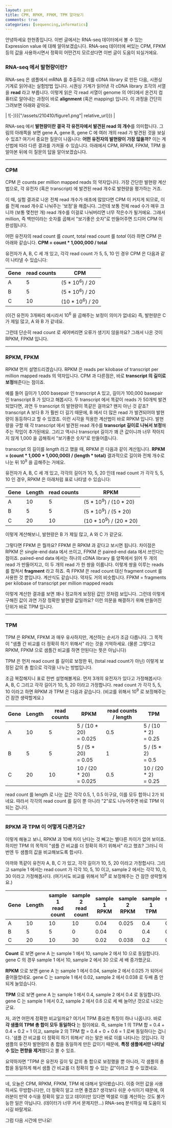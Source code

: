 ```yaml
---
layout: post
title: CPM, RPKM, FPKM, TPM 알아보기
comments: true
categories: [sequencing,informatics]
---
```


안녕하세요 한헌종입니다.
이번 글에서는 RNA-seq 데이터에서 볼 수 있는 Expression value 에 대해 알아보겠습니다.
RNA-seq 데이터에 써있는 CPM, FPKM 등의 값을 사용하시면서 정확히 어떤건지 모르셨다면 이번 글이 도움이 되실거에요.

### RNA-seq 에서 발현량이란?

RNA-seq 은 샘플에서 mRNA 를 추출하고 이를 cDNA library 로 만든 다음, 시퀀싱 기계로 읽어내는 실험방법 입니다.
시퀀싱 기계가 읽어낸 각 cDNA library 조각의 서열을 **read** 라고 부릅니다.
이렇게 읽은 각 read 서열이 genome 의 어디에서 온건지 컴퓨터로 알아내는 과정이 바로 **alignment** (혹은 mapping) 입니다.
이 과정을 간단히 그려보면 아래와 같아요.

| ![-]({{"/assets/210410/figure1.png"| relative_url}}) | 

RNA-seq 에서 **발현량이란 결국 각 유전자에서 발견된 read 의 개수**를 의미합니다.
그림의 아래쪽을 보면 gene A, gene B, gene C 에 여러 개의 read 가 발견된 것을 보실 수 있죠?
여기서 중요한 질문이 나옵니다: **어떤 유전자의 발현량이 가장 많을까?**
이는 계산법에 따라 다른 결과를 가져올 수 있습니다.
아래에서 CPM, RPKM, FPKM, TPM 을 알아본 뒤에 이 질문의 답을 알아보겠습니다.

---
### CPM
CPM 은 counts per million mapped reads 의 약자입니다.
가장 간단한 발현량 계산법으로, 각 유전자 (혹은 transcript) 에 발견된 read 개수로 발현량을 평가하는 거죠.

이 때, 실험 결과로 나온 전체 read 개수가 애초에 많았다면 CPM 이 커지게 되므로, 이를 전체 read 개수로 나눠주는 '보정'을 해줍니다.
그런데 보통 전체 read 수가 매우 크니까 (보통 몇천만 개) read 개수를 이걸로 나눠버리면 너무 작은수가 될거에요.
그래서 million, 즉 백만이라는 숫자를 곱해서 "보기좋은 숫자"로 만들어주면 드디어 CPM 이 완성됩니다.

어떤 유전자의 read count 를 *count*, total read count 를 *total* 이라 하면 CPM 은 아래와 같습니다.
**CPM = count * 1,000,000 / total**

유전자가 A, B, C 세 개 있고, 각각 read count 가 5, 5, 10 인 경우
CPM 은 다음과 같이 나타낼 수 있습니다:

|Gene|read counts|CPM|
|-|-|-|
| A | 5 | (5 * 10<sup>6</sup>) / 20 |
| B | 5 | (5 * 10<sup>6</sup>) / 20 |
| C | 10 | (10 * 10<sup>6</sup>) / 20 |

(이건 유전자 3개짜리 예시라서 10<sup>6</sup> 을 곱해주는 보정이 의미가 없네요)
즉, 발현량은 C 가 제일 많고, A 와 B 가 같네요.

그런데 단순히 read count 로 세어버리면 오류가 생기지 않을까요?
그래서 나온 것이 RPKM, FPKM 입니다.

---
### RPKM, FPKM
RPKM 먼저 설명드리겠습니다.
RPKM 은 reads per kilobase of transcript per million mapped reads 의 약자입니다.
CPM 과 다른점은, 바로 **transcript 의 길이로 보정**해준다는 점이죠.

예를 들어 길이가 1,000 basepair 인 transcript A 있고, 길이가 100,000 basepair 인 transcript B 가 있다고 해봅시다.
두 transcript 에서 똑같이 reads 가 50개씩 발견되었다면, 과연 두 transcript 의 발현량이 똑같은 걸까요?
왠지 아닌 것 같죠?
transcript A 보다 B 가 훨씬 더 길기 때문에, B 에서 더 많은 read 가 발견되어야 발현량이 동등하다고 할 수 있겠죠.
이런 시각을 적용한 계산법이 바로 RPKM 입니다.
발현량을 구할 때 각 transcript 에서 발견된 read 개수를 **transcript 길이로 나눠서 보정**해주는 작업이 추가된에요.
그리고 역시나 transcript 길이가 꽤 큰 값이니까 너무 작아지지 않게 1,000 을 곱해줘서 "보기좋은 숫자"로 만들어줍니다.

transcript 의 길이를 *length* 라고 했을 때, RPKM 은 다음과 같이 계산됩니다.
**RPKM = (count * 1,000 * 1,000,000) / (length * total)**
결과적으로 길이와 전체 개수로 나눈 뒤 10<sup>9</sup> 을 곱해주는 거에요.

유전자가 A, B, C 세 개 있고, 각각의 길이가 10, 5, 20 인데 read count 가 각각 5, 5, 10 인 경우,
RPKM 은 아래처럼 표로 나타낼 수 있습니다:

|Gene|Length|read counts|RPKM|
|-|-|-|-|
| A | 10 | 5 | (5 * 10<sup>9</sup>) / (10 * 20) |
| B | 5 | 5 | (5 * 10<sup>9</sup>) / (5 * 20) |
| C | 20 | 10 | (10 * 10<sup>9</sup>) / (20 * 20) |

이렇게 계산해보니, 발현량은 B 가 제일 많고, A 와 C 가 같군요.

그렇다면 FPKM 은 뭘까요?
FPKM 은 RPKM 과 같다고 보시면 됩니다.
차이점은 RPKM 은 single-end data 에서 쓰이고, FPKM 은 paired-end data 에서 쓰인다는 점이죠.
paired-end data 에서는 하나의 cDNA library 를 양쪽에서 읽어 두 개의 read 가 만들어지고, 이 두 개의 read 가 한 쌍을 이룹니다.
이렇게 쌍을 이루는 reads 를 합쳐서 **fragment** 라고 하죠.
즉 FPKM 은 read count 대신 fragment count 를 사용한 것 뿐입니다. 계산식도 같습니다.
약자도 거의 비슷합니다. FPKM = fragments per kilobase of transcript per million mapped reads

이렇게 계산한 결과를 보면 꽤나 정교하게 보정된 값인 것처럼 보입니다.
그런데 이렇게 구해진 값이 과연 가장 정확한 발현량 값일까요?
이런 의문을 해결하기 위해 만들어진 단위가 바로 TPM 입니다.

---
### TPM
TPM 은 RPKM, FPKM 과 매우 유사하지만, 계산하는 순서가 조금 다릅니다.
그 목적이 "샘플 간 비교를 더 정확히 하기 위해서" 라는 것을 기억하세요.
(물론 그렇다고 RPKM, FPKM 으로 샘플간 비교를 하면 안된다는 뜻은 아닙니다)

TPM 은 먼저 read count 를 길이로 보정한 뒤, (total read count가 아닌) 이렇게 보정된 값의 총 합으로 각각을 나누는 방법입니다.

조금 복잡해지니 표로 한번 설명해볼게요.
먼저 3개의 유전자가 있다고 가정해봅시다: A, B, C
그리고 각각 길이가 10, 5, 20 이라고 가정합니다.
read count 가 각각 5, 5, 10 이라고 하면 RPKM 과 TPM 은 다음과 같습니다.
(비교를 위해서 10<sup>9</sup> 로 보정해주는 건 잠깐 생략할게요.)

|Gene|Length|read counts|RPKM|read counts / length|TPM|
|-|-|-|-|-|-|
|A|10|5|5 / (10 * 20)<br>= 0.025|0.5|5 / (10 * 2)<br>= 0.25|
|B|5|5|5 / (5 * 20)<br>= 0.05|1|5 / (5 * 2)<br>= 0.5|
|C|20|10|10 / (20 * 20)<br>= 0.025|0.5|10 / (20 * 2)<br>= 0.25|

read count 를 length 로 나눈 값은 각각 0.5, 1, 0.5 이구요,
이를 모두 합하니 2가 되네요.
따라서 각각의 read count 를 길이 뿐 아니라 "2"로도 나누어주면 바로 TPM 이 되는 겁니다.

---
### RPKM 과 TPM 이 어떻게 다른가요?

이렇게 해놓고 보니, RPKM 과 10배 차이 난다는 것 빼고는 별다른 차이가 없어 보이죠.
하지만 TPM 의 목적이 "샘플 간 비교를 더 정확히 하기 위해서" 라고 했죠?
그러니 이번엔 두 샘플의 값을 비교해보도록 합시다.

아까와 똑같이 유전자 A, B, C 가 있고, 각각 길이가 10, 5, 20 이라고 가정합시다.
그리고 sample 1 에서는 read count 가 각각 10, 5, 10 이고, sample 2 에서는 각각 10, 0, 30 이라고 가정해봅시다.
(여기서도 비교를 위해서 10<sup>9</sup> 로 보정해주는 건 잠깐 생략할게요.)

|Gene|Length|sample 1<br>read count|sample 2<br>read count|sample 1<br>RPKM|sample 2<br>RPKM|sample 1<br>TPM|sample 2<br>TPM|
|-|-|-|-|-|-|-|-|
| A | 10 | 10 | 10 | 0.04 | 0.025 | 0.4 | 0.4 |
| B | 5 | 5 | 0 | 0.04 | 0 | 0.4 | 0 |
| C | 20 | 10 | 30 | 0.02 | 0.038 | 0.2 | 0.6 |

**Count** 로 보면 gene A 는 sample 1 에서 10, sample 2 에서 10 으로 동일합니다.
gene C 의 경우 sample 1 에서 10, sample 2 에서 30 으로 세 배 증가했군요.

**RPKM** 으로 보면 gene A 는 sample 1 에서 0.04, sample 2 에서 0.025 가 되어서 줄어들었네요.
gene C 는 sample 1 에서 0.02, sample 2 에서 0.038 로 두배 좀 안되게 늘었습니다.

**TPM** 으로 보면 gene A 는 sample 1 에서 0.4, sample 2 에서 0.4 로 동일합니다.
gene C 는 sample 1 에서 0.2, sample 2 에서 0.6 으로 세 배 늘어난 것으로 나오는군요.

자, 과연 어떤게 정확한 비교일까요?
여기서 TPM 중요한 특징이 하나 나옵니다.
바로 **각 샘플의 TPM 총 합이 모두 동일하다** 는 점이에요.
즉, sample 1 의 TPM 합 = 0.4 + 0.4 + 0.2 = 1 이고, sample 2 의 TPM 합 = 0.4 + 0 + 0.6 = 1 로써 동일하다는 겁니다.
'샘플 간 비교를 더 정확히 하기 위해서' 라는 말은 바로 이를 나타나는 것입니다.
각 샘플의 유전자 발현량의 총 합을 동일하게 만든 값이기 때문에, **특정 샘플에서만 나타날 수 있는 편향을 제거**했다고 볼 수 있죠.

요약하자면 "TPM 은 유전자 길이 및 값의 총 합으로 보정했을 뿐 아니라, 각 샘플의 총 합을 동일하게 해서 샘플 간 비교를 더 정확히 할 수 있는 값"이라고 할 수 있겠네요.

---
네, 오늘은 CPM, RPKM, FPKM, TPM 에 대해서 알아봤습니다.
이중 어떤 값을 사용하셔도 무방합니다만, 더 정확히 알고 쓰면 좋겠죠?
생각보다 쉬운 수식이기 때문에, 여러분이 만약 수식을 정확히 알고 있고 데이터만 있다면 엑셀로 이를 계산하는 것도 불가능한 일은 아닙니다. (데이터가 너무 커서 문제지만...)
RNA-seq 분석하실 때 도움이 되시길 바랄게요.

그럼 다음 시간에 만나요!